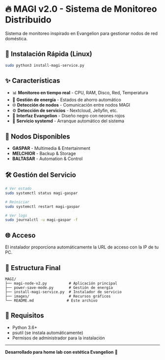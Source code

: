 # 🔥 MAGI v2.0 - Sistema de Monitoreo Distribuido

Sistema de monitoreo inspirado en Evangelion para gestionar nodos de red doméstica.

## 🚀 Instalación Rápida (Linux)

```bash
sudo python3 install-magi-service.py
```

## ✨ Características

- 📊 **Monitoreo en tiempo real** - CPU, RAM, Disco, Red, Temperatura
- 🔋 **Gestión de energía** - Estados de ahorro automático
- 🌐 **Detección de nodos** - Comunicación entre nodos MAGI
- ⚙️ **Detección de servicios** - Nextcloud, Jellyfin, etc.
- 🎨 **Interfaz Evangelion** - Diseño negro con neones rojos
- 🔧 **Servicio systemd** - Arranque automático del sistema

## 🎯 Nodos Disponibles

- **GASPAR** - Multimedia & Entertainment
- **MELCHIOR** - Backup & Storage  
- **BALTASAR** - Automation & Control

## 🛠️ Gestión del Servicio

```bash
# Ver estado
sudo systemctl status magi-gaspar

# Reiniciar
sudo systemctl restart magi-gaspar

# Ver logs
sudo journalctl -u magi-gaspar -f
```

## 🌐 Acceso

El instalador proporciona automáticamente la URL de acceso con la IP de tu PC.

## 📁 Estructura Final

```
MAGI/
├── magi-node-v2.py          # Aplicación principal
├── power-save-mode.py       # Gestión de energía
├── install-magi-service.py  # Instalador de servicio
├── images/                  # Recursos gráficos
└── README.md               # Este archivo
```

## 🔧 Requisitos

- Python 3.6+
- psutil (se instala automáticamente)
- Permisos de administrador para la instalación

---

**Desarrollado para home lab con estética Evangelion** 🤖
